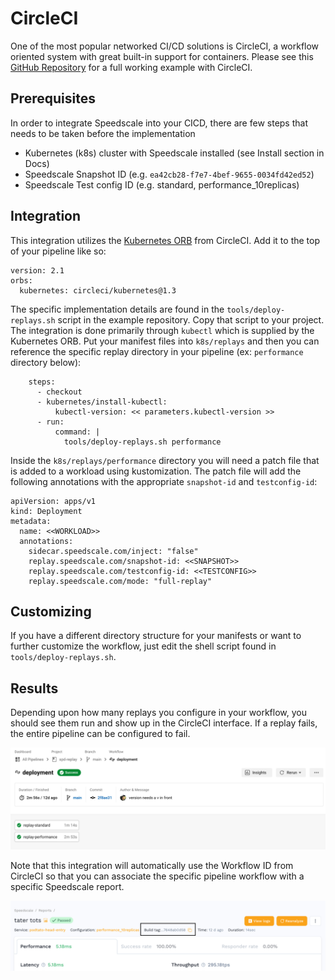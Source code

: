# CircleCI

One of the most popular networked CI/CD solutions is CircleCI, a workflow oriented system with great built-in support for containers. Please see this [GitHub Repository](https://github.com/kenahrens/spd-replay) for a full working example with CircleCI. 

## Prerequisites

In order to integrate Speedscale into your CICD, there are few steps that needs to be taken before the implementation

- Kubernetes (k8s) cluster with Speedscale installed (see Install section in Docs)
- Speedscale Snapshot ID (e.g. `ea42cb28-f7e7-4bef-9655-0034fd42ed52`)
- Speedscale Test config ID (e.g. standard, performance_10replicas)

## Integration

This integration utilizes the [Kubernetes ORB](https://circleci.com/developer/orbs/orb/circleci/kubernetes) from CircleCI. Add it to the top of your pipeline like so:

```
version: 2.1
orbs:
  kubernetes: circleci/kubernetes@1.3
```

The specific implementation details are found in the `tools/deploy-replays.sh` script in the example repository. Copy that script to your project. The integration is done primarily through `kubectl` which is supplied by the Kubernetes ORB. Put your manifest files into `k8s/replays` and then you can reference the specific replay directory in your pipeline (ex: `performance` directory below):

```
    steps:
      - checkout
      - kubernetes/install-kubectl:
          kubectl-version: << parameters.kubectl-version >>
      - run:
          command: |
            tools/deploy-replays.sh performance
```

Inside the `k8s/replays/performance` directory you will need a patch file that is added to a workload using kustomization. The patch file will add the following annotations with the appropriate `snapshot-id` and `testconfig-id`:

```
apiVersion: apps/v1
kind: Deployment
metadata:
  name: <<WORKLOAD>>
  annotations:
    sidecar.speedscale.com/inject: "false"
    replay.speedscale.com/snapshot-id: <<SNAPSHOT>>
    replay.speedscale.com/testconfig-id: <<TESTCONFIG>>
    replay.speedscale.com/mode: "full-replay"
```

## Customizing

If you have a different directory structure for your manifests or want to further customize the workflow, just edit the shell script found in `tools/deploy-replays.sh`.

## Results

Depending upon how many replays you configure in your workflow, you should see them run and show up in the CircleCI interface. If a replay fails, the entire pipeline can be configured to fail.

![dashboard](./circleci-dashboard.png)

Note that this integration will automatically use the Workflow ID from CircleCI so that you can associate the specific pipeline workflow with a specific Speedscale report.

![hash](./circleci-hash.png)

